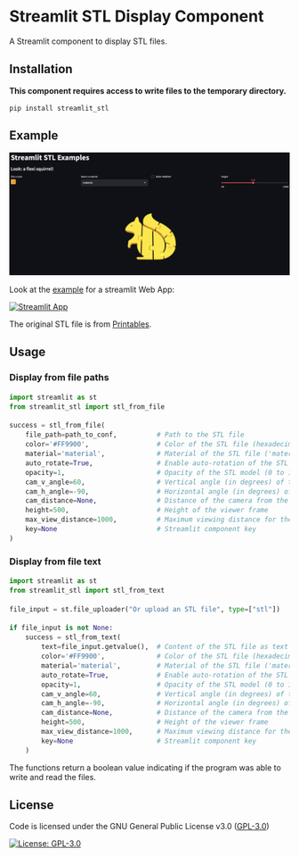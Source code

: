 # Streamlit STL Display Component

A Streamlit component to display STL files.

## Installation

**This component requires access to write files to the temporary directory.**

```
pip install streamlit_stl
```

## Example

![Alt Text](https://github.com/Lucandia/streamlit_stl/blob/main/example.png?raw=true)

Look at the [example](https://st-stl.streamlit.app/) for a streamlit Web App:

[![Streamlit App](https://static.streamlit.io/badges/streamlit_badge_black_white.svg)](https://st-stl.streamlit.app/)

The original STL file is from [Printables](https://www.printables.com/it/model/505713-flexifier-flexi-3d-models-generator-print-in-place).

## Usage

### Display from file paths

```python
import streamlit as st
from streamlit_stl import stl_from_file

success = stl_from_file(
    file_path=path_to_conf,          # Path to the STL file
    color='#FF9900',                 # Color of the STL file (hexadecimal value)
    material='material',             # Material of the STL file ('material', 'flat', or 'wireframe')
    auto_rotate=True,                # Enable auto-rotation of the STL model
    opacity=1,                       # Opacity of the STL model (0 to 1)
    cam_v_angle=60,                  # Vertical angle (in degrees) of the camera
    cam_h_angle=-90,                 # Horizontal angle (in degrees) of the camera
    cam_distance=None,               # Distance of the camera from the object (defaults to 3x bounding box size)
    height=500,                      # Height of the viewer frame
    max_view_distance=1000,          # Maximum viewing distance for the camera
    key=None                         # Streamlit component key
)
```

### Display from file text

```python
import streamlit as st
from streamlit_stl import stl_from_text

file_input = st.file_uploader("Or upload an STL file", type=["stl"])

if file_input is not None:
    success = stl_from_text(
        text=file_input.getvalue(),  # Content of the STL file as text
        color='#FF9900',             # Color of the STL file (hexadecimal value)
        material='material',         # Material of the STL file ('material', 'flat', or 'wireframe')
        auto_rotate=True,            # Enable auto-rotation of the STL model
        opacity=1,                   # Opacity of the STL model (0 to 1)
        cam_v_angle=60,              # Vertical angle (in degrees) of the camera
        cam_h_angle=-90,             # Horizontal angle (in degrees) of the camera
        cam_distance=None,           # Distance of the camera from the object (defaults to 3x bounding box size)
        height=500,                  # Height of the viewer frame
        max_view_distance=1000,      # Maximum viewing distance for the camera
        key=None                     # Streamlit component key
    )
```

The functions return a boolean value indicating if the program was able to write and read the files.

## License

Code is licensed under the GNU General Public License v3.0 ([GPL-3.0](https://www.gnu.org/licenses/gpl-3.0.en.html))

[![License: GPL-3.0](https://img.shields.io/badge/License-GPL%20v3-lightgrey.svg)](https://www.gnu.org/licenses/gpl-3.0.en.html)
